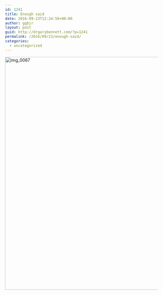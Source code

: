 ```yaml
---
id: 1241
title: Enough said
date: 2016-09-23T12:24:58+00:00
author: ggbjr
layout: post
guid: http://drgarybennett.com/?p=1241
permalink: /2016/09/23/enough-said/
categories:
  - uncategorized
---
```

[<img src="http://drgarybennett.com/wp-content/uploads/2016/09/IMG_0067-1024x768.jpg" alt="img_0067" width="1024" height="768" class="aligncenter size-large wp-image-1242" srcset="http://drgarybennett.com/wp-content/uploads/2016/09/IMG_0067-1024x768.jpg 1024w, http://drgarybennett.com/wp-content/uploads/2016/09/IMG_0067-300x225.jpg 300w, http://drgarybennett.com/wp-content/uploads/2016/09/IMG_0067-768x576.jpg 768w, http://drgarybennett.com/wp-content/uploads/2016/09/IMG_0067.jpg 1200w" sizes="(max-width: 1024px) 100vw, 1024px" />](http://drgarybennett.com/wp-content/uploads/2016/09/IMG_0067.jpg)
